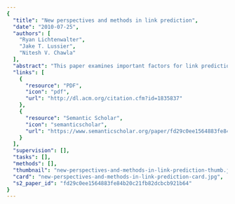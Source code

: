 ```yaml
---
{
  "title": "New perspectives and methods in link prediction",
  "date": "2010-07-25",
  "authors": [
    "Ryan Lichtenwalter",
    "Jake T. Lussier",
    "Nitesh V. Chawla"
  ],
  "abstract": "This paper examines important factors for link prediction in networks and provides a general, high-performance framework for the prediction task. Link prediction in sparse networks presents a significant challenge due to the inherent disproportion of links that can form to links that do form. Previous research has typically approached this as an unsupervised problem. While this is not the first work to explore supervised learning, many factors significant in influencing and guiding classification remain unexplored. In this paper, we consider these factors by first motivating the use of a supervised framework through a careful investigation of issues such as network observational period, generality of existing methods, variance reduction, topological causes and degrees of imbalance, and sampling approaches. We also present an effective flow-based predicting algorithm, offer formal bounds on imbalance in sparse network link prediction, and employ an evaluation method appropriate for the observed imbalance. Our careful consideration of the above issues ultimately leads to a completely general framework that outperforms unsupervised link prediction methods by more than 30% AUC.",
  "links": [
    {
      "resource": "PDF",
      "icon": "pdf",
      "url": "http://dl.acm.org/citation.cfm?id=1835837"
    },
    {
      "resource": "Semantic Scholar",
      "icon": "semanticscholar",
      "url": "https://www.semanticscholar.org/paper/fd29c0ee1564883fe84b20c21fb82dcbcb921b64"
    }
  ],
  "supervision": [],
  "tasks": [],
  "methods": [],
  "thumbnail": "new-perspectives-and-methods-in-link-prediction-thumb.jpg",
  "card": "new-perspectives-and-methods-in-link-prediction-card.jpg",
  "s2_paper_id": "fd29c0ee1564883fe84b20c21fb82dcbcb921b64"
}
---
```


